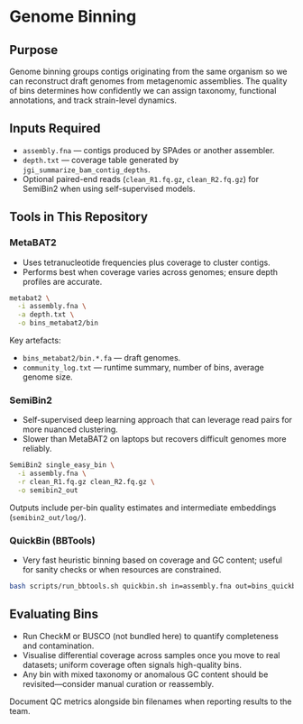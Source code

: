 # Genome Binning

## Purpose
Genome binning groups contigs originating from the same organism so we can reconstruct draft genomes from metagenomic assemblies. The quality of bins determines how confidently we can assign taxonomy, functional annotations, and track strain-level dynamics.

## Inputs Required
- `assembly.fna` — contigs produced by SPAdes or another assembler.
- `depth.txt` — coverage table generated by `jgi_summarize_bam_contig_depths`.
- Optional paired-end reads (`clean_R1.fq.gz`, `clean_R2.fq.gz`) for SemiBin2 when using self-supervised models.

## Tools in This Repository

### MetaBAT2
- Uses tetranucleotide frequencies plus coverage to cluster contigs.
- Performs best when coverage varies across genomes; ensure depth profiles are accurate.

```bash
metabat2 \
  -i assembly.fna \
  -a depth.txt \
  -o bins_metabat2/bin
```

Key artefacts:
- `bins_metabat2/bin.*.fa` — draft genomes.
- `community_log.txt` — runtime summary, number of bins, average genome size.

### SemiBin2
- Self-supervised deep learning approach that can leverage read pairs for more nuanced clustering.
- Slower than MetaBAT2 on laptops but recovers difficult genomes more reliably.

```bash
SemiBin2 single_easy_bin \
  -i assembly.fna \
  -r clean_R1.fq.gz clean_R2.fq.gz \
  -o semibin2_out
```

Outputs include per-bin quality estimates and intermediate embeddings (`semibin2_out/log/`).

### QuickBin (BBTools)
- Very fast heuristic binning based on coverage and GC content; useful for sanity checks or when resources are constrained.

```bash
bash scripts/run_bbtools.sh quickbin.sh in=assembly.fna out=bins_quickbin/
```

## Evaluating Bins
- Run CheckM or BUSCO (not bundled here) to quantify completeness and contamination.
- Visualise differential coverage across samples once you move to real datasets; uniform coverage often signals high-quality bins.
- Any bin with mixed taxonomy or anomalous GC content should be revisited—consider manual curation or reassembly.

Document QC metrics alongside bin filenames when reporting results to the team.
